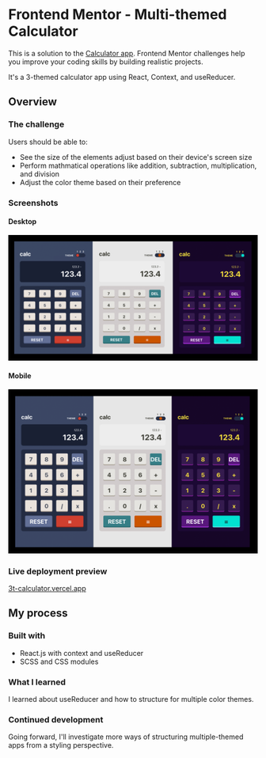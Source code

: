 # Frontend Mentor - Multi-themed Calculator

This is a solution to the [Calculator app](https://www.frontendmentor.io/challenges/calculator-app-9lteq5N29). Frontend Mentor challenges help you improve your coding skills by building realistic projects.

It's a 3-themed calculator app using React, Context, and useReducer.

## Overview

### The challenge

Users should be able to:

- See the size of the elements adjust based on their device's screen size
- Perform mathmatical operations like addition, subtraction, multiplication, and division
- Adjust the color theme based on their preference

### Screenshots

#### Desktop

![](./screenshots/desktop.png)

#### Mobile

![](./screenshots/mobile.png)

### Live deployment preview

[3t-calculator.vercel.app](https://3t-calculator.vercel.app)

## My process

### Built with

- React.js with context and useReducer
- SCSS and CSS modules

### What I learned

I learned about useReducer and how to structure for multiple color themes.
### Continued development

Going forward, I'll investigate more ways of structuring multiple-themed apps from a styling perspective.
